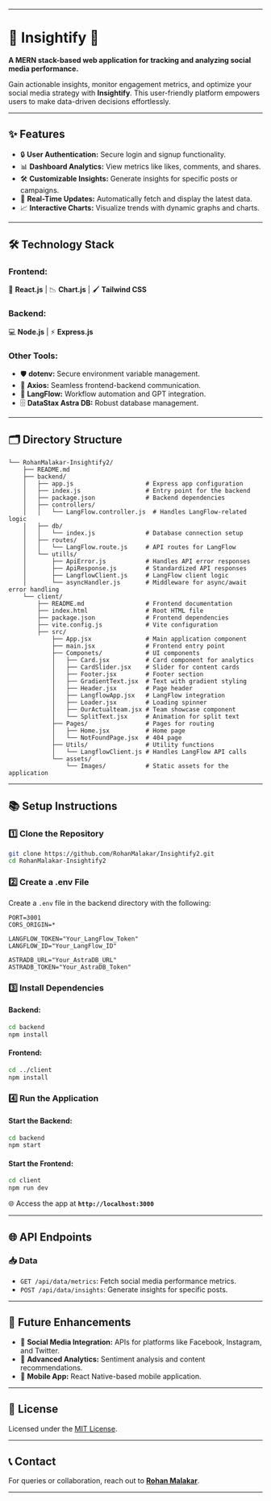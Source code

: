 
---

# 🚀 **Insightify** 🌟  
**A MERN stack-based web application for tracking and analyzing social media performance.**  

Gain actionable insights, monitor engagement metrics, and optimize your social media strategy with **Insightify**. This user-friendly platform empowers users to make data-driven decisions effortlessly.

---

## ✨ **Features**  
- 🔒 **User Authentication:** Secure login and signup functionality.  
- 📊 **Dashboard Analytics:** View metrics like likes, comments, and shares.  
- 🛠️ **Customizable Insights:** Generate insights for specific posts or campaigns.  
- 🔄 **Real-Time Updates:** Automatically fetch and display the latest data.  
- 📈 **Interactive Charts:** Visualize trends with dynamic graphs and charts.  

---

## 🛠️ **Technology Stack**

### **Frontend:**  
🎨 **React.js** | 📉 **Chart.js** | 🖌️ **Tailwind CSS**  

### **Backend:**  
💻 **Node.js** | ⚡ **Express.js**  

### **Other Tools:**  
- 🛡️ **dotenv:** Secure environment variable management.  
- 📡 **Axios:** Seamless frontend-backend communication.  
- 🤖 **LangFlow:** Workflow automation and GPT integration.  
- 🗄️ **DataStax Astra DB:** Robust database management.  

---

## 🗂️ **Directory Structure**  

```
└── RohanMalakar-Insightify2/
    ├── README.md
    ├── backend/
    │   ├── app.js                    # Express app configuration
    │   ├── index.js                  # Entry point for the backend
    │   ├── package.json              # Backend dependencies
    │   ├── controllers/
    │   │   └── LangFlow.controller.js  # Handles LangFlow-related logic
    │   ├── db/
    │   │   └── index.js              # Database connection setup
    │   ├── routes/
    │   │   └── LangFlow.route.js     # API routes for LangFlow
    │   └── utills/
    │       ├── ApiError.js           # Handles API error responses
    │       ├── ApiResponse.js        # Standardized API responses
    │       ├── LangflowClient.js     # LangFlow client logic
    │       └── asyncHandler.js       # Middleware for async/await error handling
    └── client/
        ├── README.md                 # Frontend documentation
        ├── index.html                # Root HTML file
        ├── package.json              # Frontend dependencies
        ├── vite.config.js            # Vite configuration
        ├── src/
            ├── App.jsx               # Main application component
            ├── main.jsx              # Frontend entry point
            ├── Componets/            # UI components
            │   ├── Card.jsx          # Card component for analytics
            │   ├── CardSlider.jsx    # Slider for content cards
            │   ├── Footer.jsx        # Footer section
            │   ├── GradientText.jsx  # Text with gradient styling
            │   ├── Header.jsx        # Page header
            │   ├── LangflowApp.jsx   # LangFlow integration
            │   ├── Loader.jsx        # Loading spinner
            │   ├── OurActualteam.jsx # Team showcase component
            │   └── SplitText.jsx     # Animation for split text
            ├── Pages/                # Pages for routing
            │   ├── Home.jsx          # Home page
            │   └── NotFoundPage.jsx  # 404 page
            ├── Utils/                # Utility functions
            │   └── LangflowClient.js # Handles LangFlow API calls
            └── assets/
                └── Images/           # Static assets for the application
```

---

## 📚 **Setup Instructions**

### 1️⃣ **Clone the Repository**  
```bash
git clone https://github.com/RohanMalakar/Insightify2.git
cd RohanMalakar-Insightify2
```

### 2️⃣ **Create a .env File**  
Create a `.env` file in the backend directory with the following:  
```env
PORT=3001
CORS_ORIGIN=*

LANGFLOW_TOKEN="Your_LangFlow_Token"
LANGFLOW_ID="Your_LangFlow_ID"

ASTRADB_URL="Your_AstraDB_URL"
ASTRADB_TOKEN="Your_AstraDB_Token"
```

### 3️⃣ **Install Dependencies**  

#### **Backend:**  
```bash
cd backend
npm install
```  

#### **Frontend:**  
```bash
cd ../client
npm install
```  

### 4️⃣ **Run the Application**  

#### Start the Backend:  
```bash
cd backend
npm start
```  

#### Start the Frontend:  
```bash
cd client
npm run dev
```  

🌐 Access the app at **`http://localhost:3000`**  

---

## 🌐 **API Endpoints**  

### 📥 **Data**  
- `GET /api/data/metrics`: Fetch social media performance metrics.  
- `POST /api/data/insights`: Generate insights for specific posts.  

---

## 🚀 **Future Enhancements**  
- 🔗 **Social Media Integration:** APIs for platforms like Facebook, Instagram, and Twitter.  
- 📡 **Advanced Analytics:** Sentiment analysis and content recommendations.  
- 📱 **Mobile App:** React Native-based mobile application.  

---

## 📜 **License**  
Licensed under the [MIT License](LICENSE).  

---

## 📞 **Contact**  
For queries or collaboration, reach out to **[Rohan Malakar](mailto:rohanmalakar5091@gmail.com)**.  

---
